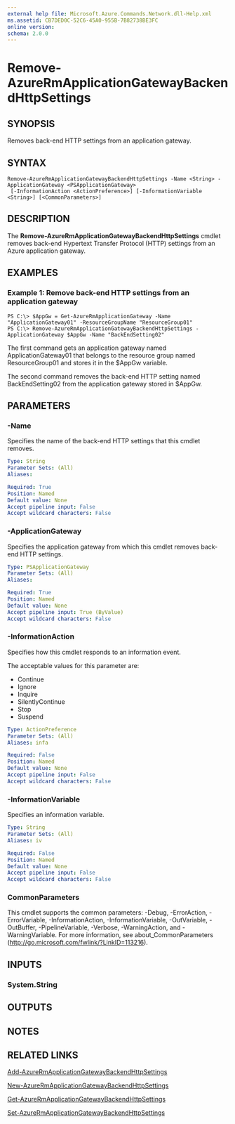 ```yaml
---
external help file: Microsoft.Azure.Commands.Network.dll-Help.xml
ms.assetid: CB7DED0C-52C6-45A0-955B-7B82738BE3FC
online version: 
schema: 2.0.0
---
```


# Remove-AzureRmApplicationGatewayBackendHttpSettings

## SYNOPSIS
Removes back-end HTTP settings from an application gateway.

## SYNTAX

```
Remove-AzureRmApplicationGatewayBackendHttpSettings -Name <String> -ApplicationGateway <PSApplicationGateway>
 [-InformationAction <ActionPreference>] [-InformationVariable <String>] [<CommonParameters>]
```

## DESCRIPTION
The **Remove-AzureRmApplicationGatewayBackendHttpSettings** cmdlet removes back-end Hypertext Transfer Protocol (HTTP) settings from an Azure application gateway.

## EXAMPLES

### Example 1: Remove back-end HTTP settings from an application gateway
```
PS C:\> $AppGw = Get-AzureRmApplicationGateway -Name "ApplicationGateway01" -ResourceGroupName "ResourceGroup01"
PS C:\> Remove-AzureRmApplicationGatewayBackendHttpSettings -ApplicationGateway $AppGw -Name "BackEndSetting02"
```

The first command gets an application gateway named ApplicationGateway01 that belongs to the resource group named ResourceGroup01 and stores it in the $AppGw variable.

The second command removes the back-end HTTP setting named BackEndSetting02 from the application gateway stored in $AppGw.

## PARAMETERS

### -Name
Specifies the name of the back-end HTTP settings that this cmdlet removes.

```yaml
Type: String
Parameter Sets: (All)
Aliases: 

Required: True
Position: Named
Default value: None
Accept pipeline input: False
Accept wildcard characters: False
```

### -ApplicationGateway
Specifies the application gateway from which this cmdlet removes back-end HTTP settings.

```yaml
Type: PSApplicationGateway
Parameter Sets: (All)
Aliases: 

Required: True
Position: Named
Default value: None
Accept pipeline input: True (ByValue)
Accept wildcard characters: False
```

### -InformationAction
Specifies how this cmdlet responds to an information event.

The acceptable values for this parameter are:

- Continue
- Ignore
- Inquire
- SilentlyContinue
- Stop
- Suspend

```yaml
Type: ActionPreference
Parameter Sets: (All)
Aliases: infa

Required: False
Position: Named
Default value: None
Accept pipeline input: False
Accept wildcard characters: False
```

### -InformationVariable
Specifies an information variable.

```yaml
Type: String
Parameter Sets: (All)
Aliases: iv

Required: False
Position: Named
Default value: None
Accept pipeline input: False
Accept wildcard characters: False
```

### CommonParameters
This cmdlet supports the common parameters: -Debug, -ErrorAction, -ErrorVariable, -InformationAction, -InformationVariable, -OutVariable, -OutBuffer, -PipelineVariable, -Verbose, -WarningAction, and -WarningVariable. For more information, see about_CommonParameters (http://go.microsoft.com/fwlink/?LinkID=113216).

## INPUTS

### System.String

## OUTPUTS

## NOTES

## RELATED LINKS

[Add-AzureRmApplicationGatewayBackendHttpSettings](./Add-AzureRmApplicationGatewayBackendHttpSettings.md)

[New-AzureRmApplicationGatewayBackendHttpSettings](./New-AzureRmApplicationGatewayBackendHttpSettings.md)

[Get-AzureRmApplicationGatewayBackendHttpSettings](./Get-AzureRmApplicationGatewayBackendHttpSettings.md)

[Set-AzureRmApplicationGatewayBackendHttpSettings](./Set-AzureRmApplicationGatewayBackendHttpSettings.md)
